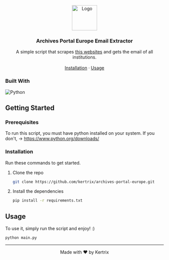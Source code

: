 <div align="center">
  <a href="https://github.com/othneildrew/Best-README-Template">
    <img src="https://deprecated.archivesportaleurope.net/Portal-theme/images/ape/header/logo-header.png" alt="Logo" height="80">
  </a>

  <h3 align="center">Archives Portal Europe Email Extractor</h3>

  <p align="center">
    A simple script that scrapes <a href="https://deprecated.archivesportaleurope.net/Directory">this websites</a> and gets the email of all institutions.
    <br />
    <br />
    <a href="#installation">Installation</a>
    ·
    <a href="#usage">Usage</a>
  </p>
</div>

### Built With

![Python](https://img.shields.io/badge/python-3670A0?style=for-the-badge&logo=python&logoColor=ffdd54)

## Getting Started

### Prerequisites

To run this script, you must have python installed on your system. If you don't, → https://www.python.org/downloads/

### Installation

Run these commands to get started.
1. Clone the repo

   ```sh
   git clone https://github.com/kertrix/archives-portal-europe.git
   ```
2. Install the dependencies
   ```sh
   pip install -r requirements.txt
   ```

## Usage

To use it, simply run the script and enjoy! :)

   ```sh
   python main.py
   ```

---

<p align="center">Made with ❤️ by Kertrix</p>